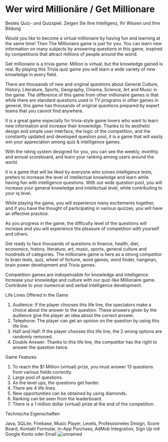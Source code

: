 # Wer wird Millionäre  / Get Millionare


Bestes Quiz- und Quizspiel. Zeigen Sie Ihre Intelligenz, Ihr Wissen und Ihre Bildung

Would you like to become a virtual millionaire by having fun and learning at the same time! Then The Millionaire game is just for you. You can learn new information on many subjects by answering questions in this game, inspired by competitions that attract millions of people around the world.

Get millionaire is a trivia game. Million is virtual, but the knowledge gained is real. By playing this Trivia quiz game you will learn a wide variety of new knowledge in every field.

There are thousands of new and original questions about General Culture, History, Literature, Sports, Geography, Cinema, Science, Art and Music in the game. The difference of this game from other millionaire games is that while there are standard questions used in TV programs in other games in general, this game has thousands of original questions prepared by expert teams that you cannot find anywhere.

It is a great game especially for trivia-style game lovers who want to learn new information and increase their knowledge. Thanks to its aesthetic design and simple user interface, the logic of the competition, and the constantly updated and developed question pool, it is a game that will easily win your appreciation among quiz & intelligence games.

With the rating system designed for you, you can see the weekly, monthly and annual scoreboard, and learn your ranking among users around the world.

It is a game that will be liked by everyone who solves intelligence tests, prefers to increase the level of intellectual knowledge and learn while having fun with intelligence questions. With our wide question pool, you will increase your general knowledge and intellectual level, while contributing to your iq level.

While playing the game, you will experience many excitements together, and if you have the thought of participating in various quizzes, you will have an effective practice.

As you progress in the game, the difficulty level of the questions will increase and you will experience the pleasure of competition with yourself and others.

Get ready to face thousands of questions in finance, health, diet, economics, history, literature, art, music, sports, general culture and hundreds of categories. The millionaire game is here as a strong competitor to brain tests, quiz, wheel of fortune, word games, word finder, hangman, brain power development and Trivia games.

Competition games are indispensable for knowledge and intelligence. Increase your knowledge and culture with our quiz-like Millionaire game. Contribute to your numerical and verbal intelligence development.


Life Lines Offered in the Game
1) Audience: If the player chooses this life line, the spectators make a choice about the answer to the question. These answers given by the audience give the player an idea about the correct answer.
2) Telephone: The player can get an opinion on the question by using this life line.
3) Half and Half: If the player chooses this life line, the 2 wrong options are randomly removed.
4) Double Answer: Thanks to this life line, the competitor has the right to answer the question twice.


Game Features
1) To reach the $1 Million (virtual) prize, you must answer 13 questions from various fields correctly.
2) Large pool of questions.
3) As the level ups, the questions get harder.
4) There are 4 life lines.
5) New opportunities can be obtained by using diamonds.
6) Ranking can be seen from the leaderboard.
7) There is a 1 million dollar (virtual) prize at the end of the competition.





Technische Eigenschaften 

Java, 
SQLite, 
Firebase, 
Music Player, 
Levels, 
Professioneles Design, 
Score Board, 
Kontakt Formular,
In-App Purchase, 
AdMob Integration, 
Sign Up mit Google Konto oder Email 
![unnamed](https://user-images.githubusercontent.com/55493271/170963588-5cec97eb-f28e-4ee2-8bf2-49f9f6964bb8.png)







